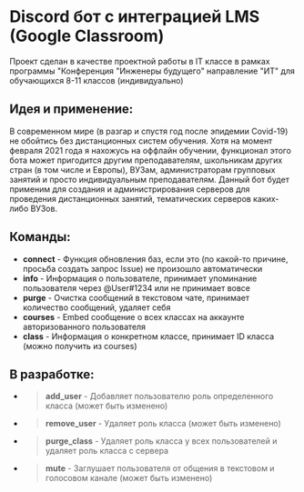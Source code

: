 # Discord бот с интеграцией LMS (Google Classroom)
Проект сделан в качестве проектной работы в IT классе в рамках программы "Конференция "Инженеры будущего" направление "ИТ" для обучающихся 8-11 классов (индивидуально)

## Идея и применение:
В современном мире (в разгар и спустя год после эпидемии Covid-19) не обойтись без дистанционных систем обучения. Хотя на момент февраля 2021 года я нахожусь на оффлайн обучении, функционал этого бота может пригодится другим преподавателям, школьникам других стран (в том числе и Европы), ВУЗам, администраторам групповых занятий и просто индивидуальным преподавателям. Данный бот будет применим для создания и администрирования серверов для проведения дистанционных занятий, тематических серверов каких-либо ВУЗов.

## Команды:
* **connect** - Функция обновления баз, если это (по какой-то причине, просьба создать запрос Issue) не произошло автоматически
* **info** - Информация о пользователе, принимает упоминание пользователя через @User#1234 или не принимает вовсе
* **purge** - Очистка сообщений в текстовом чате, принимает количество сообщений, удаляет себя
* **courses** - Embed сообщение о всех классах на аккаунте авторизованного пользователя
* **class** - Информация о конкретном классе, принимает ID класса (можно получить из courses)

## В разработке:
* > **add_user** - Добавляет пользователю роль определенного класса (может быть изменено)
* > **remove_user** - Удаляет роль класса (может быть изменено)
* > **purge_class** - Удаляет роль класса у всех пользователей и удаляет роль класса с сервера
* > **mute** - Заглушает пользователя от общения в текстовом и голосовом канале (может быть изменено)
